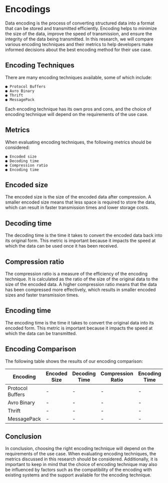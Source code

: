 # Encodings

Data encoding is the process of converting structured data into a format that can be
stored and transmitted efficiently. Encoding helps to minimize the size of the data,
improve the speed of transmission, and ensure the integrity of the data being
transmitted. In this research, we will compare various encoding techniques and their
metrics to help developers make informed decisions about the best encoding method
for their use case.

## Encoding Techniques

There are many encoding techniques available, some of which include:

``` {.sourceCode .text}
● Protocol Buffers
● Avro Binary
● Thrift
● MessagePack
```

Each encoding technique has its own pros and cons, and the choice of encoding
technique will depend on the requirements of the use case.

## Metrics

When evaluating encoding techniques, the following metrics should be considered:

``` {.sourceCode .text}
● Encoded size
● Decoding time
● Compression ratio
● Encoding time
```

## Encoded size

The encoded size is the size of the encoded data after compression. A smaller encoded
size means that less space is required to store the data, which can result in faster
transmission times and lower storage costs.

## Decoding time

The decoding time is the time it takes to convert the encoded data back into its original
form. This metric is important because it impacts the speed at which the data can be
used once it has been received.

## Compression ratio

The compression ratio is a measure of the efficiency of the encoding technique. It is
calculated as the ratio of the size of the original data to the size of the encoded data. A
higher compression ratio means that the data has been compressed more effectively,
which results in smaller encoded sizes and faster transmission times.

## Encoding time

The encoding time is the time it takes to convert the original data into its encoded form.
This metric is important because it impacts the speed at which the data can be
transmitted.

## Encoding Comparison

The following table shows the results of our encoding comparison:

| Encoding | Encoded Size | Decoding Time | Compression Ratio | Encoding Time |
|----------|--------------|---------------|-------------------|---------------|
| Protocol Buffers | - | - | - | - |
| Avro Binary | - | - | - | - |
| Thrift | - | - | - | - |
| MessagePack | - | - | - | - |

## Conclusion

In conclusion, choosing the right encoding technique will depend on the requirements of
the use case. When evaluating encoding techniques, the metrics discussed in this
research should be considered. Additionally, it is important to keep in mind that the
choice of encoding technique may also be influenced by factors such as the
compatibility of the encoding with existing systems and the support available for the
encoding technique.
